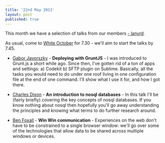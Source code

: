 ```yaml
---
title: '22nd May 2013'
layout: post
published: true
---
```


This month we have a selection of talks from our members [- lanyrd](http://lanyrd.com/2013/jsoxford-may/).

As usual, come to [White October](whiteoctober.co.uk) for 7.30 - we'll aim to start the talks by 7.45.

* [Gabor Javorszky](https://twitter.com/intent/user?screen_name=javorszky) - <strong>Deploying with GruntJS</strong> - I was introduced to Grunt.js a short while ago. Since then, I've gotten rid of a ton of apps and settings: a) Codekit b) SFTP plugin on Sublime. Basically, all the tasks you would need to do under one roof living in one configuration file at the end of one command. I'll show what I use it for, and how I got there.

* [Charles Dixon](https://twitter.com/intent/user?screen_name=chvck) - <strong>An introduction to nosql databases</strong> - In this talk I'll be (fairly briefly) covering the key concepts of nosql databases. If you know nothing about nosql then hopefully you'll go away understanding the principles and knowing what terms to do further research around.

* [Ben Foxall](https://twitter.com/intent/user?screen_name=benjaminbenben) - <strong>Win Win communication</strong> -
  Experiences on the web don't have to be constrained to a single browser window: we'll go over some of the technologies that allow data to be shared across multiple windows or devices.